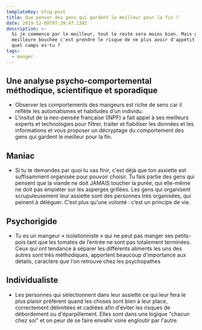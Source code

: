 ```yaml
---
templateKey: blog-post
title: Que penser des gens qui gardent le meilleur pour la fin ?
date: 2019-12-08T07:39:47.138Z
description: >-
  Si je commence par le meilleur, tout le reste sera moins bien. Mais garder la
  meilleure bouchée c'est prendre le risque de ne plus avoir d'appétit. Dans
  quel camps es-tu ?
tags:
  - manger
---
```

## Une analyse psycho-comportemental méthodique, scientifique et sporadique

* Observer les comportements des mangeurs est riche de sens car il reflète les automatismes et habitudes d'un individu. 
* L'insitut de la neo-pensée française (INPF) a fait appel à ses meilleurs experts et technologies pour filtrer, traiter et fiabiliser les données et les informations et vous proposer un décryptage du comportement des gens qui gardent le meilleur pour la fin.

## Maniac 

* Si tu te demandes par quoi tu vas finir, c'est déjà que ton assiette est suffisamment organisée pour pouvoir choisir. Tu fais partie des gens qui pensent que la viande ne doit JAMAIS toucher la purée, qui elle-même ne doit pas empiéter sur les asperges grillées. Les gens qui organisent scrupuleusement leur assiette sont des personnes très organisées, qui peinent à déléguer. C’est plus qu’une volonté : c’est un principe de vie. 

## Psychorigide

* Tu es un mangeur « isolationniste » qui ne peut pas manger ses petits-pois tant que les tomates de l’entrée ne sont pas totalement terminées. Ceux qui ont tendance à séparer les différents aliments les uns des autres sont très méthodiques, apportent beaucoup d’importance aux détails, caractère que l'on retrouve chez les psychopathes

## Individualiste

* Les personnes qui sélectionnent dans leur assiette ce qui leur fera le plus plaisir préfèrent quand les choses sont bien à leur place, correctement délimitées et cadrées afin d'éviter les risques de débordement ou d'éparpillement. Elles sont dans une logique "chacun chez soi"  et on peur de se faire envahir voire engloutir par l'autre.
